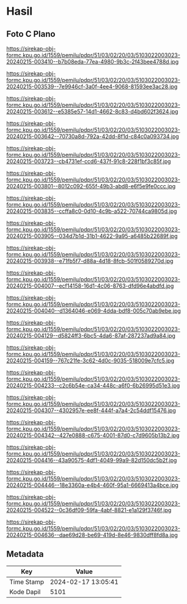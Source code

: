 # Hasil

## Foto C Plano

https://sirekap-obj-formc.kpu.go.id/1559/pemilu/pdpr/51/03/02/20/03/5103022003023-20240215-003410--b7b08eda-77ea-4980-9b3c-2f43bee4788d.jpg

https://sirekap-obj-formc.kpu.go.id/1559/pemilu/pdpr/51/03/02/20/03/5103022003023-20240215-003539--7e9946cf-3a0f-4ee4-9068-81593ee3ac28.jpg

https://sirekap-obj-formc.kpu.go.id/1559/pemilu/pdpr/51/03/02/20/03/5103022003023-20240215-003612--e5385e57-14d1-4662-8c83-d4bd602f3624.jpg

https://sirekap-obj-formc.kpu.go.id/1559/pemilu/pdpr/51/03/02/20/03/5103022003023-20240215-003642--70730a8d-792a-42dd-8f1d-c84c0a093734.jpg

https://sirekap-obj-formc.kpu.go.id/1559/pemilu/pdpr/51/03/02/20/03/5103022003023-20240215-003723--cb4731ef-ccd6-437f-91c8-228f1bf3c85f.jpg

https://sirekap-obj-formc.kpu.go.id/1559/pemilu/pdpr/51/03/02/20/03/5103022003023-20240215-003801--8012c092-655f-49b3-abd8-e6f5e9fe0ccc.jpg

https://sirekap-obj-formc.kpu.go.id/1559/pemilu/pdpr/51/03/02/20/03/5103022003023-20240215-003835--ccffa8c0-0d10-4c9b-a522-70744ca9805d.jpg

https://sirekap-obj-formc.kpu.go.id/1559/pemilu/pdpr/51/03/02/20/03/5103022003023-20240215-003905--034d7b1d-31b1-4622-9a95-a6485b22689f.jpg

https://sirekap-obj-formc.kpu.go.id/1559/pemilu/pdpr/51/03/02/20/03/5103022003023-20240215-003938--e71fb5f7-d88a-4d18-8fcb-501f0589270d.jpg

https://sirekap-obj-formc.kpu.go.id/1559/pemilu/pdpr/51/03/02/20/03/5103022003023-20240215-004007--ecf14158-16d1-4c06-8763-dfd96e4abdfd.jpg

https://sirekap-obj-formc.kpu.go.id/1559/pemilu/pdpr/51/03/02/20/03/5103022003023-20240215-004040--d1364046-e069-4dda-bdf8-005c70ab9ebe.jpg

https://sirekap-obj-formc.kpu.go.id/1559/pemilu/pdpr/51/03/02/20/03/5103022003023-20240215-004129--d5824ff3-6bc5-4da6-87af-287237ad9a84.jpg

https://sirekap-obj-formc.kpu.go.id/1559/pemilu/pdpr/51/03/02/20/03/5103022003023-20240215-004159--767c21fe-3c62-4d0c-9035-518009e7cfc5.jpg

https://sirekap-obj-formc.kpu.go.id/1559/pemilu/pdpr/51/03/02/20/03/5103022003023-20240215-004233--c2c6b54e-ca34-448c-a6f0-6b26995d51e3.jpg

https://sirekap-obj-formc.kpu.go.id/1559/pemilu/pdpr/51/03/02/20/03/5103022003023-20240215-004307--4302957e-ee8f-444f-a7a4-2c54ddf15476.jpg

https://sirekap-obj-formc.kpu.go.id/1559/pemilu/pdpr/51/03/02/20/03/5103022003023-20240215-004342--427e0888-c675-4001-87d0-c7d9605b13b2.jpg

https://sirekap-obj-formc.kpu.go.id/1559/pemilu/pdpr/51/03/02/20/03/5103022003023-20240215-004416--43a90575-4df1-4049-99a9-82d150dc5b2f.jpg

https://sirekap-obj-formc.kpu.go.id/1559/pemilu/pdpr/51/03/02/20/03/5103022003023-20240215-004446--18e3360a-e4b4-460f-95a1-6669413a4bce.jpg

https://sirekap-obj-formc.kpu.go.id/1559/pemilu/pdpr/51/03/02/20/03/5103022003023-20240215-004522--0c36df09-59fa-4abf-8821-e1a129f3746f.jpg

https://sirekap-obj-formc.kpu.go.id/1559/pemilu/pdpr/51/03/02/20/03/5103022003023-20240215-004636--dae69d28-be69-419d-8e46-9830dff8fd8a.jpg


## Metadata

| Key        | Value               |
| ---------- | ------------------- |
| Time Stamp | 2024-02-17 13:05:41 |
| Kode Dapil | 5101                |



